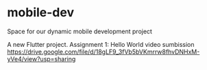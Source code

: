 # mobile-dev
Space for our dynamic mobile development project

A new Flutter project.
Assignment 1: Hello World video sumbission https://drive.google.com/file/d/18gLF9_3fVb5bVKmrrw8fhvDNHxM-yVe4/view?usp=sharing